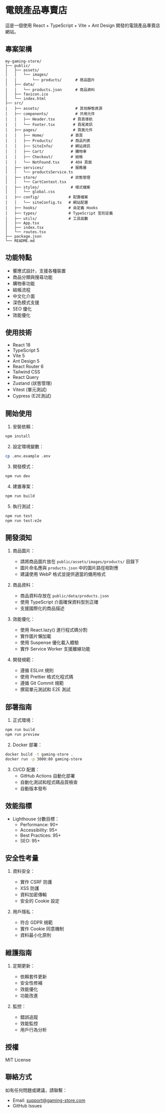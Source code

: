 # 電競產品專賣店

這是一個使用 React + TypeScript + Vite + Ant Design 開發的電競產品專賣店網站。

## 專案架構

```
my-gaming-store/
├── public/
│   ├── assets/
│   │   └── images/
│   │       └── products/      # 商品圖片
│   ├── data/
│   │   └── products.json      # 商品資料
│   ├── favicon.ico
│   └── index.html
├── src/
│   ├── assets/                # 其他靜態資源
│   ├── components/            # 共用元件
│   │   ├── Header.tsx        # 頁首導航
│   │   └── Footer.tsx        # 頁尾資訊
│   ├── pages/                # 頁面元件
│   │   ├── Home/            # 首頁
│   │   ├── Products/        # 商品列表
│   │   ├── SiteInfo/        # 網站資訊
│   │   ├── Cart/            # 購物車
│   │   ├── Checkout/        # 結帳
│   │   └── NotFound.tsx     # 404 頁面
│   ├── services/            # 服務層
│   │   └── productsService.ts
│   ├── store/               # 狀態管理
│   │   └── CartContext.tsx
│   ├── styles/              # 樣式檔案
│   │   └── global.css
│   ├── config/             # 配置檔案
│   │   └── siteConfig.ts   # 網站配置
│   ├── hooks/              # 自定義 Hooks
│   ├── types/              # TypeScript 型別定義
│   ├── utils/              # 工具函數
│   ├── App.tsx
│   ├── index.tsx
│   └── routes.tsx
├── package.json
└── README.md
```

## 功能特點

- 響應式設計，支援各種裝置
- 商品分類與搜尋功能
- 購物車功能
- 結帳流程
- 中文化介面
- 深色模式支援
- SEO 優化
- 效能優化

## 使用技術

- React 18
- TypeScript 5
- Vite 5
- Ant Design 5
- React Router 6
- Tailwind CSS
- React Query
- Zustand (狀態管理)
- Vitest (單元測試)
- Cypress (E2E測試)

## 開始使用

1. 安裝依賴：
```bash
npm install
```

2. 設定環境變數：
```bash
cp .env.example .env
```

3. 開發模式：
```bash
npm run dev
```

4. 建置專案：
```bash
npm run build
```

5. 執行測試：
```bash
npm run test
npm run test:e2e
```

## 開發須知

1. 商品圖片：
   - 請將商品圖片放在 `public/assets/images/products/` 目錄下
   - 圖片命名應與 `products.json` 中的圖片路徑相對應
   - 建議使用 WebP 格式並提供適當的備用格式

2. 商品資料：
   - 商品資料存放在 `public/data/products.json`
   - 使用 TypeScript 介面確保資料型別正確
   - 支援國際化的商品描述

3. 效能優化：
   - 使用 React.lazy() 進行程式碼分割
   - 實作圖片懶加載
   - 使用 Suspense 優化載入體驗
   - 實作 Service Worker 支援離線功能

4. 開發規範：
   - 遵循 ESLint 規則
   - 使用 Prettier 格式化程式碼
   - 遵循 Git Commit 規範
   - 撰寫單元測試和 E2E 測試

## 部署指南

1. 正式環境：
```bash
npm run build
npm run preview
```

2. Docker 部署：
```bash
docker build -t gaming-store .
docker run -p 3000:80 gaming-store
```

3. CI/CD 配置：
   - GitHub Actions 自動化部署
   - 自動化測試和程式碼品質檢查
   - 自動版本發布

## 效能指標

- Lighthouse 分數目標：
  - Performance: 90+
  - Accessibility: 95+
  - Best Practices: 95+
  - SEO: 95+

## 安全性考量

1. 資料安全：
   - 實作 CSRF 防護
   - XSS 防護
   - 資料加密傳輸
   - 安全的 Cookie 設定

2. 用戶隱私：
   - 符合 GDPR 規範
   - 實作 Cookie 同意機制
   - 資料最小化原則

## 維護指南

1. 定期更新：
   - 依賴套件更新
   - 安全性修補
   - 效能優化
   - 功能改進

2. 監控：
   - 錯誤追蹤
   - 效能監控
   - 用戶行為分析

## 授權

MIT License

## 聯絡方式

如有任何問題或建議，請聯繫：
- Email: support@gaming-store.com
- GitHub Issues
